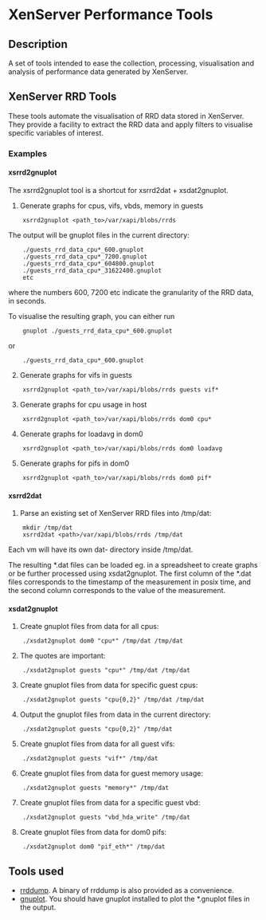 # XenServer Performance Tools

## Description

A set of tools intended to ease the collection, processing, visualisation and
analysis of performance data generated by XenServer.

## XenServer RRD Tools

These tools automate the visualisation of RRD data stored in XenServer. They
provide a facility to extract the RRD data and apply filters to visualise
specific variables of interest.

### Examples

#### xsrrd2gnuplot

The xsrrd2gnuplot tool is a shortcut for xsrrd2dat + xsdat2gnuplot.

1. Generate graphs for cpus, vifs, vbds, memory in guests

```
    xsrrd2gnuplot <path_to>/var/xapi/blobs/rrds
```

The output will be gnuplot files in the current directory:

```
    ./guests_rrd_data_cpu*_600.gnuplot
    ./guests_rrd_data_cpu*_7200.gnuplot
    ./guests_rrd_data_cpu*_604800.gnuplot
    ./guests_rrd_data_cpu*_31622400.gnuplot
    etc
```

where the numbers 600, 7200 etc indicate the granularity of the RRD data, in seconds.

To visualise the resulting graph, you can either run

```
    gnuplot ./guests_rrd_data_cpu*_600.gnuplot
```

or

```
    ./guests_rrd_data_cpu*_600.gnuplot
```

2. Generate graphs for vifs in guests

```
    xsrrd2gnuplot <path_to>/var/xapi/blobs/rrds guests vif*
```

3. Generate graphs for cpu usage in host 

```
    xsrrd2gnuplot <path_to>/var/xapi/blobs/rrds dom0 cpu*
```

4. Generate graphs for loadavg in dom0

```
    xsrrd2gnuplot <path_to>/var/xapi/blobs/rrds dom0 loadavg
```

5. Generate graphs for pifs in dom0

```
    xsrrd2gnuplot <path_to>/var/xapi/blobs/rrds dom0 pif*
```

#### xsrrd2dat

1. Parse an existing set of XenServer RRD files into /tmp/dat:

```
    mkdir /tmp/dat
    xsrrd2dat <path>/var/xapi/blobs/rrds /tmp/dat
```

Each vm will have its own dat-<vm-uuid> directory inside /tmp/dat.

The resulting *.dat files can be loaded eg. in a spreadsheet to create graphs
or be further processed using xsdat2gnuplot. The first column of the *.dat
files corresponds to the timestamp of the measurement in posix time, and the
second column corresponds to the value of the measurement.

#### xsdat2gnuplot

1. Create gnuplot files from data for all cpus:

```
    ./xsdat2gnuplot dom0 "cpu*" /tmp/dat /tmp/dat
```

2. The quotes are important:

```
    ./xsdat2gnuplot guests "cpu*" /tmp/dat /tmp/dat
```

3. Create gnuplot files from data for specific guest cpus:

```
    ./xsdat2gnuplot guests "cpu{0,2}" /tmp/dat /tmp/dat
```

4. Output the gnuplot files from data in the current directory:

```
    ./xsdat2gnuplot guests "cpu{0,2}" /tmp/dat
```

5. Create gnuplot files from data for all guest vifs:

```
    ./xsdat2gnuplot guests "vif*" /tmp/dat
```

6. Create gnuplot files from data for guest memory usage:

```
    ./xsdat2gnuplot guests "memory*" /tmp/dat
```

7. Create gnuplot files from data for a specific guest vbd:

```
    ./xsdat2gnuplot guests "vbd_hda_write" /tmp/dat
```

8. Create gnuplot files from data for dom0 pifs:

```
    ./xsdat2gnuplot dom0 "pif_eth*" /tmp/dat
```

## Tools used

* [rrddump](https://github.com/xapi-project/rrddump). A binary of rrddump is also provided as a convenience.
* [gnuplot](http://www.gnuplot.info/). You should have gnuplot installed to plot the *.gnuplot files in the output.

